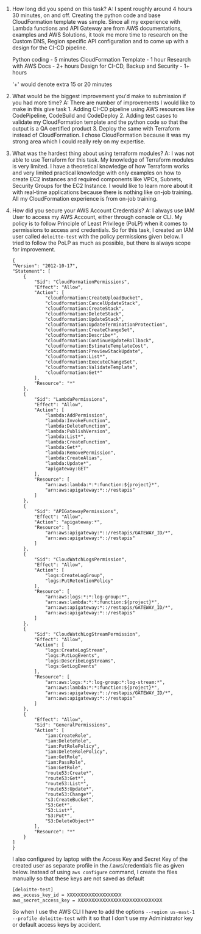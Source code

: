 1. How long did you spend on this task?
    A: I spent roughly around 4 hours 30 minutes, on and off. Creating the python code and base CloudFormation template was simple. Since all my experience with Lambda functions and API Gateway are from AWS documentations, examples and AWS Solutions, it took me more time to research on the Custom DNS, Region specific API configuration and to come up with a design for the CI-CD pipeline.

    Python coding - 5 minutes
    CloudFormation Template - 1 hour
    Research with AWS Docs - 2+ hours
    Design for CI-CD, Backup and Security - 1+ hours

    '+' would denote extra 15 or 20 minutes

2. What would be the biggest improvement you'd make to submission if you had more time?
    A: There are number of improvements I would like to make in this give task
        1. Adding CI-CD pipeline using AWS resources like CodePipeline, CodeBuild and CodeDeploy
        2. Adding test cases to validate my CloudFormation template and the python code so that the output is a QA certified product
        3. Deploy the same with Terraform instead of CloudFormation. I chose CloudFormation because it was my strong area which I could really rely on my expertise.

3. What was the hardest thing about using terraform modules?
    A: I was not able to use Terraform for this task. My knowledge of Terraform modules is very limited. I have a theoretical knowledge of how Terraform works and very limited practical knowledge with only examples on how to create EC2 instances and required components like VPCs, Subnets, Security Groups for the EC2 Instance. I would like to learn more about it with real-time applications because there is nothing like on-job training. All my CloudFormation experience is from on-job training.

4. How did you secure your AWS Account Credentials?
    A: I always use IAM User to access my AWS Account, either through console or CLI. My policy is to follow Principle of Least Privilege (PoLP) when it comes to permissions to access and credentials. So for this task, I created an IAM user called `deloitte-test` with the policy permissions given below. I tried to follow the PoLP as much as possible, but there is always scope for improvement.

    ```
    {
    "Version": "2012-10-17",
    "Statement": [
        {
            "Sid": "CloudFormationPermissions",
            "Effect": "Allow",
            "Action": [
                "cloudformation:CreateUploadBucket",
                "cloudformation:CancelUpdateStack",
                "cloudformation:CreateStack",
                "cloudformation:DeleteStack",
                "cloudformation:UpdateStack",
                "cloudformation:UpdateTerminationProtection",
                "cloudformation:CreateChangeSet",
                "cloudformation:Describe*",
                "cloudformation:ContinueUpdateRollback",
                "cloudformation:EstimateTemplateCost",
                "cloudformation:PreviewStackUpdate",
                "cloudformation:List*",
                "cloudformation:ExecuteChangeSet",
                "cloudformation:ValidateTemplate",
                "cloudformation:Get*"
            ],
            "Resource": "*"
        },
        {
            "Sid": "LambdaPermissions",
            "Effect": "Allow",
            "Action": [
                "lambda:AddPermission",
                "lambda:InvokeFunction",
                "lambda:DeleteFunction",
                "lambda:PublishVersion",
                "lambda:List*",
                "lambda:CreateFunction",
                "lambda:Get*",
                "lambda:RemovePermission",
                "lambda:CreateAlias",
                "lambda:Update*",
                "apigateway:GET"
            ],
            "Resource": [
                "arn:aws:lambda:*:*:function:${project}*",
                "arn:aws:apigateway:*::/restapis"
            ]
        },
        {
            "Sid": "APIGatewayPermissions",
            "Effect": "Allow",
            "Action": "apigateway:*",
            "Resource": [
                "arn:aws:apigateway:*::/restapis/GATEWAY_ID/*",
                "arn:aws:apigateway:*::/restapis"
            ]
        },
        {
            "Sid": "CloudWatchLogsPermission",
            "Effect": "Allow",
            "Action": [
                "logs:CreateLogGroup",
                "logs:PutRetentionPolicy"
            ],
            "Resource": [
                "arn:aws:logs:*:*:log-group:*",
                "arn:aws:lambda:*:*:function:${project}*",
                "arn:aws:apigateway:*::/restapis/GATEWAY_ID/*",
                "arn:aws:apigateway:*::/restapis"
            ]
        },
        {
            "Sid": "CloudWatchLogStreamPermission",
            "Effect": "Allow",
            "Action": [
                "logs:CreateLogStream",
                "logs:PutLogEvents",
                "logs:DescribeLogStreams",
                "logs:GetLogEvents"
            ],
            "Resource": [
                "arn:aws:logs:*:*:log-group:*:log-stream:*",
                "arn:aws:lambda:*:*:function:${project}*",
                "arn:aws:apigateway:*::/restapis/GATEWAY_ID/*",
                "arn:aws:apigateway:*::/restapis"
            ]
        },
        {
            "Effect": "Allow",
            "Sid": "GeneralPermissions",
            "Action": [
                "iam:CreateRole",
                "iam:DeleteRole",
                "iam:PutRolePolicy",
                "iam:DeleteRolePolicy",
                "iam:GetRole",
                "iam:PassRole",
                "iam:GetRole",
                "route53:Create*",
                "route53:Get*",
                "route53:List*",
                "route53:Update*",
                "route53:Change*",
                "s3:CreateBucket",
                "S3:Get*",
                "S3:List*",
                "S3:Put*",
                "S3:DeleteObject*"
            ],
            "Resource": "*"
        }
    ]
    }
    ```

    I also configured by laptop with the Access Key and Secret Key of the created user as separate profile in the <user-home>/.aws/credentials file as given below. Instead of using `aws configure` command, I create the files manually so that these keys are not saved as default

    ```
    [deloitte-test]
    aws_access_key_id = XXXXXXXXXXXXXXXXXXXX
    aws_secret_access_key = XXXXXXXXXXXXXXXXXXXXXXXXXXXXXXX
    ```

    So when I use the AWS CLI I have to add the options `--region us-east-1 --profile deloitte-test` with it so that I don't use my Administrator key or default access keys by accident.
